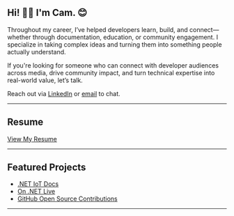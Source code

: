 ## Hi! 👋🏻 I'm Cam. 😊

Throughout my career, I’ve helped developers learn, build, and connect—whether through documentation, education, or community engagement. I specialize in taking complex ideas and turning them into something people actually understand. 

If you're looking for someone who can connect with developer audiences across media, drive community impact, and turn technical expertise into real-world value, let’s talk.

Reach out via [LinkedIn](https://www.linkedin.com/in/camthegeek/) or [email](mailto:cam.soper@outlook.com) to chat.

---

## Resume  
[View My Resume](resume.md)  

---

## Featured Projects  
- [.NET IoT Docs](https://learn.microsoft.com/dotnet/iot/)  
- [On .NET Live](https://www.youtube.com/c/dotnet)  
- [GitHub Open Source Contributions](https://github.com/camsoper)  

---
